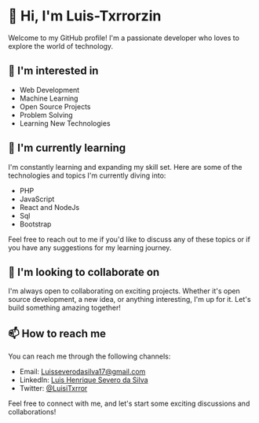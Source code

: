 # 👋 Hi, I'm Luis-Txrrorzin

Welcome to my GitHub profile! I'm a passionate developer who loves to explore the world of technology.

## 👀 I'm interested in

- Web Development
- Machine Learning
- Open Source Projects
- Problem Solving
- Learning New Technologies

## 🌱 I'm currently learning

I'm constantly learning and expanding my skill set. Here are some of the technologies and topics I'm currently diving into:

- PHP
- JavaScript
- React and NodeJs
- Sql
- Bootstrap

Feel free to reach out to me if you'd like to discuss any of these topics or if you have any suggestions for my learning journey.

## 💞️ I'm looking to collaborate on

I'm always open to collaborating on exciting projects. Whether it's open source development, a new idea, or anything interesting, I'm up for it. Let's build something amazing together!

## 📫 How to reach me

You can reach me through the following channels:

- Email: Luisseverodasilva17@gmail.com
- LinkedIn: [Luis Henrique Severo da Silva](https://www.linkedin.com/in/luis-silva-133176225/)
- Twitter: [@LuisiTxrror](https://twitter.com/LuisSerwazi_Dev)

Feel free to connect with me, and let's start some exciting discussions and collaborations!

<!---
LuisiTxrror/LuisiTxrror is a ✨ special ✨ repository because its `README.md` (this file) appears on your GitHub profile.
You can click the Preview link to take a look at my changes.
--->
